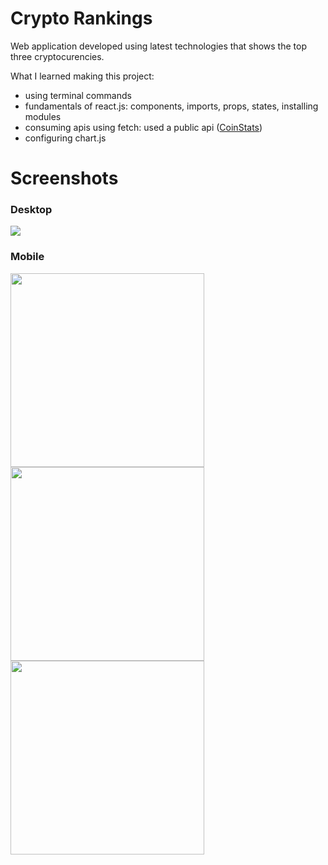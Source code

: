 # Crypto Rankings

Web application developed using latest technologies that shows the top three cryptocurencies.

What I learned making this project:
- using terminal commands
- fundamentals of react.js: components, imports, props, states, installing modules
- consuming apis using fetch: used a public api ([CoinStats](https://documenter.getpostman.com/view/5734027/RzZ6Hzr3))
- configuring chart.js

# Screenshots

### Desktop
<img src="https://raw.githubusercontent.com/eduardconstantin/Crypto-Rankings/main/screenshots/mainScreen-desktop.png">

### Mobile
<div style="display: flex; flex-direction: column;">
  <img width="310px" src="https://raw.githubusercontent.com/eduardconstantin/Crypto-Rankings/main/screenshots/mainScreen-mobile1.png">
  <img width="310px" src="https://raw.githubusercontent.com/eduardconstantin/Crypto-Rankings/main/screenshots/mainScreen-mobile2.png">
  <img width="310px" src="https://raw.githubusercontent.com/eduardconstantin/Crypto-Rankings/main/screenshots/mainScreen-mobile3.png">
<div>
